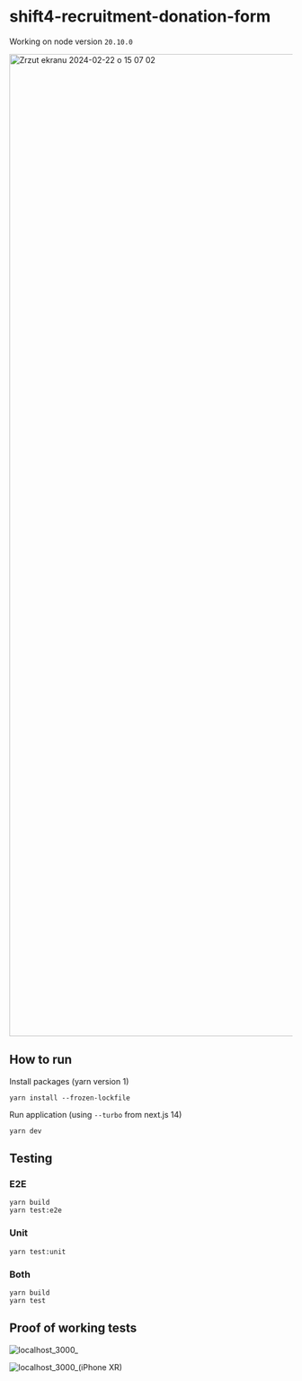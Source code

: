 # shift4-recruitment-donation-form
Working on node version `20.10.0`

<img width="1749" alt="Zrzut ekranu 2024-02-22 o 15 07 02" src="https://github.com/przem93/shift4-recruitment-donation-form/assets/12762248/17495568-9cbe-4de8-a1b0-5dea589caa3d">

## How to run

Install packages (yarn version 1)
```
yarn install --frozen-lockfile
```

Run application (using `--turbo` from next.js 14)
```
yarn dev
```

## Testing
### E2E

```
yarn build
yarn test:e2e
```
### Unit

```
yarn test:unit
```
### Both

```
yarn build
yarn test
```

## Proof of working tests

![localhost_3000_](https://github.com/przem93/shift4-recruitment-donation-form/assets/12762248/c4397fe3-b494-4df7-bc0f-c603819aa513)

![localhost_3000_(iPhone XR)](https://github.com/przem93/shift4-recruitment-donation-form/assets/12762248/50f059be-0f4d-40ad-9812-6d40c61aef4a)


